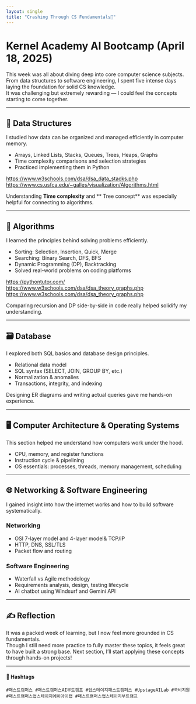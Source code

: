 ```yaml
---
layout: single
title: "Crashing Through CS Fundamentals🌱"
---
```


# Kernel Academy AI Bootcamp (April 18, 2025)

This week was all about diving deep into core computer science subjects.  
From data structures to software engineering, I spent five intense days laying the foundation for solid CS knowledge.  
It was challenging but extremely rewarding — I could feel the concepts starting to come together.

---

## 🧱 Data Structures

I studied how data can be organized and managed efficiently in computer memory.

- Arrays, Linked Lists, Stacks, Queues, Trees, Heaps, Graphs
- Time complexity comparisons and selection strategies
- Practiced implementing them in Python

https://www.w3schools.com/dsa/dsa_data_stacks.php
https://www.cs.usfca.edu/~galles/visualization/Algorithms.html

Understanding **Time complexity** and ** Tree concept** was especially helpful for connecting to algorithms.

---

## 🧠 Algorithms

I learned the principles behind solving problems efficiently.

- Sorting: Selection, Insertion, Quick, Merge
- Searching: Binary Search, DFS, BFS
- Dynamic Programming (DP), Backtracking
- Solved real-world problems on coding platforms

https://pythontutor.com/
https://www.w3schools.com/dsa/dsa_theory_graphs.php
https://www.w3schools.com/dsa/dsa_theory_graphs.php

Comparing recursion and DP side-by-side in code really helped solidify my understanding.

---

## 🗃 Database

I explored both SQL basics and database design principles.

- Relational data model
- SQL syntax (SELECT, JOIN, GROUP BY, etc.)
- Normalization & anomalies
- Transactions, integrity, and indexing

Designing ER diagrams and writing actual queries gave me hands-on experience.

---

## 🖥 Computer Architecture & Operating Systems

This section helped me understand how computers work under the hood.

- CPU, memory, and register functions
- Instruction cycle & pipelining
- OS essentials: processes, threads, memory management, scheduling

---

## 🌐 Networking & Software Engineering

I gained insight into how the internet works and how to build software systematically.

### Networking
- OSI 7-layer model and 4-layer model& TCP/IP
- HTTP, DNS, SSL/TLS
- Packet flow and routing

### Software Engineering
- Waterfall vs Agile methodology
- Requirements analysis, design, testing lifecycle
- AI chatbot using Windsurf and Gemini API 

---

## ✍️ Reflection

It was a packed week of learning, but I now feel more grounded in CS fundamentals.  
Though I still need more practice to fully master these topics, it feels great to have built a strong base. Next section, I’ll start applying these concepts through hands-on projects!

---

#### 🔖 Hashtags  
`#패스트캠퍼스 #패스트캠퍼스AI부트캠프 #업스테이지패스트캠퍼스 #UpstageAILab #국비지원 #패스트캠퍼스업스테이지에이아이랩 #패스트캠퍼스업스테이지부트캠프`

